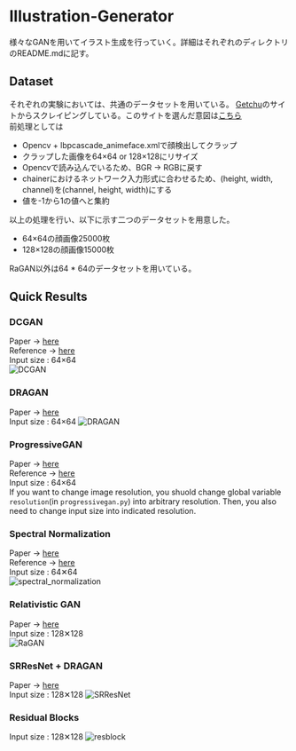 # Illustration-Generator

様々なGANを用いてイラスト生成を行っていく。詳細はそれぞれのディレクトリのREADME.mdに記す。

## Dataset
それぞれの実験においては、共通のデータセットを用いている。
[Getchu](http://www.getchu.com/)のサイトからスクレイピングしている。このサイトを選んだ意図は[こちら](https://medium.com/@crosssceneofwindff/gan%E3%82%92%E7%94%A8%E3%81%84%E3%81%9F%E3%82%A4%E3%83%A9%E3%82%B9%E3%83%88%E7%94%9F%E6%88%90%E3%81%AE%E3%83%87%E3%83%BC%E3%82%BF%E3%82%BB%E3%83%83%E3%83%88-f2a9171e7ec5)  
前処理としては
- Opencv + lbpcascade_animeface.xmlで顔検出してクラップ
- クラップした画像を64×64 or 128×128にリサイズ
- Opencvで読み込んでいるため、BGR -> RGBに戻す
- chainerにおけるネットワーク入力形式に合わせるため、(height, width, channel)を(channel, height, width)にする
- 値を-1から1の値へと集約

以上の処理を行い、以下に示す二つのデータセットを用意した。
- 64×64の顔画像25000枚
- 128×128の顔画像15000枚

RaGAN以外は64 * 64のデータセットを用いている。  

## Quick Results
### DCGAN  
Paper -> [here](https://arxiv.org/abs/1511.06434 "here")  
Reference -> [here](https://github.com/mattya/chainer-DCGAN/blob/master/DCGAN.py "here")  
Input size : 64×64  
![DCGAN](./DCGAN/result.png)

### DRAGAN  
Paper -> [here](https://arxiv.org/abs/1705.07215 "here")  
Input size : 64×64
![DRAGAN](./DRAGAN/result.png)

### ProgressiveGAN  
Paper -> [here](https://arxiv.org/abs/1710.10196 "here")  
Reference -> [here](https://github.com/pfnet-research/chainer-gan-lib/blob/master/progressive "here")  
Input size : 64×64  
If you want to change image resolution, you shuold change global variable `resolution`(in `progressivegan.py`) into arbitrary resolution. Then, you also need to change input size into indicated resolution.

### Spectral Normalization
Paper -> [here](https://openreview.net/pdf?id=B1QRgziT- "here")  
Reference -> [here](https://github.com/pfnet-research/chainer-gan-lib "here")  
Input size : 64✕64  
![spectral_normalization](./spectral_normalization/result.png)

### Relativistic GAN
Paper -> [here](https://arxiv.org/pdf/1807.00734.pdf "here")  
Input size : 128✕128  
![RaGAN](./RaGAN/result.png)

### SRResNet + DRAGAN
Paper -> [here](https://arxiv.org/pdf/1708.05509.pdf)  
Input size : 128✕128
![SRResNet](./srresnet/visualize_77.png)

### Residual Blocks
Input size : 128✕128
![resblock](./resblock/visualize_70.png)
